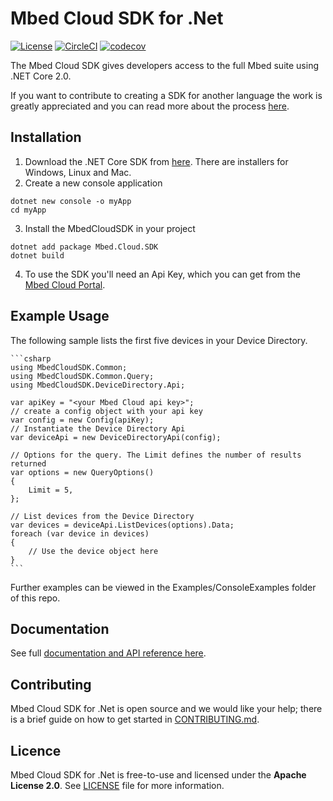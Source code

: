 # Mbed Cloud SDK for .Net

[![License](https://img.shields.io/badge/License-Apache%202.0-blue.svg)](https://spdx.org/licenses/Apache-2.0.html)
[![CircleCI](https://circleci.com/gh/ARMmbed/mbed-cloud-sdk-dotnet.svg?style=shield&circle-token=68538baa897f82e3dcc38a48315e9ba24977b183)](https://circleci.com/gh/ARMmbed/mbed-cloud-sdk-dotnet)
[![codecov](https://codecov.io/gh/ARMmbed/mbed-cloud-sdk-dotnet/branch/master/graph/badge.svg?token=r8Bg3F9X7V)](https://codecov.io/gh/ARMmbed/mbed-cloud-sdk-dotnet)

The Mbed Cloud SDK gives developers access to the full Mbed suite using .NET Core 2.0.

If you want to contribute to creating a SDK for another language the work is
greatly appreciated and you can read more about the process
[here](https://github.com/ARMmbed/mbed-cloud-sdk-codegen/blob/master/docs/create-new-language.md).

## Installation

1. Download the .NET Core SDK from [here](https://www.microsoft.com/net/download). There are installers for Windows, Linux and Mac.
2. Create a new console application

```
dotnet new console -o myApp
cd myApp
```

3. Install the MbedCloudSDK in your project

```
dotnet add package Mbed.Cloud.SDK
dotnet build
```

4. To use the SDK you'll need an Api Key, which you can get from the [Mbed Cloud Portal](https://portal.mbedcloud.com/).

## Example Usage

The following sample lists the first five devices in your Device Directory.

    ```csharp
    using MbedCloudSDK.Common;
    using MbedCloudSDK.Common.Query;
    using MbedCloudSDK.DeviceDirectory.Api;

    var apiKey = "<your Mbed Cloud api key>";
    // create a config object with your api key
    var config = new Config(apiKey);
    // Instantiate the Device Directory Api
    var deviceApi = new DeviceDirectoryApi(config);

    // Options for the query. The Limit defines the number of results returned
    var options = new QueryOptions()
    {
        Limit = 5,
    };

    // List devices from the Device Directory
    var devices = deviceApi.ListDevices(options).Data;
    foreach (var device in devices)
    {
        // Use the device object here
    }
    ```

Further examples can be viewed in the Examples/ConsoleExamples folder of this repo.

## Documentation

See full [documentation and API reference here](https://cloud.mbed.com/docs/v1.2/mbed-cloud-sdk-dotnet/index.html).

## Contributing

Mbed Cloud SDK for .Net is open source and we would like your help; there is a
brief guide on how to get started in [CONTRIBUTING.md](CONTRIBUTING.md).

## Licence

Mbed Cloud SDK for .Net is free-to-use and licensed under the **Apache License
2.0**. See [LICENSE](LICENSE) file for more information.
